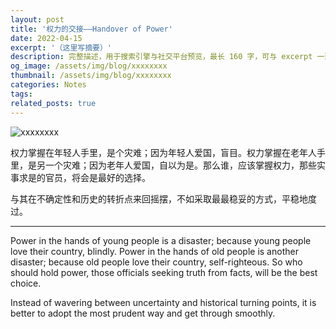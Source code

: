 ```yaml
---
layout: post
title: '权力的交接——Handover of Power'
date: 2022-04-15
excerpt: '（这里写摘要）'
description: 完整描述，用于搜索引擎与社交平台预览，最长 160 字，可与 excerpt 一致
og_image: /assets/img/blog/xxxxxxxx
thumbnail: /assets/img/blog/xxxxxxxx
categories: Notes
tags: 
related_posts: true
---
```


<img src="/assets/img/blog/xxxxxxxx" alt="xxxxxxxx">

权力掌握在年轻人手里，是个灾难；因为年轻人爱国，盲目。权力掌握在老年人手里，是另一个灾难；因为老年人爱国，自以为是。那么谁，应该掌握权力，那些实事求是的官员，将会是最好的选择。

与其在不确定性和历史的转折点来回摇摆，不如采取最最稳妥的方式，平稳地度过。

---

Power in the hands of young people is a disaster; because young people love their country, blindly. Power in the hands of old people is another disaster; because old people love their country, self-righteous. So who should hold power, those officials seeking truth from facts, will be the best choice.

Instead of wavering between uncertainty and historical turning points, it is better to adopt the most prudent way and get through smoothly.